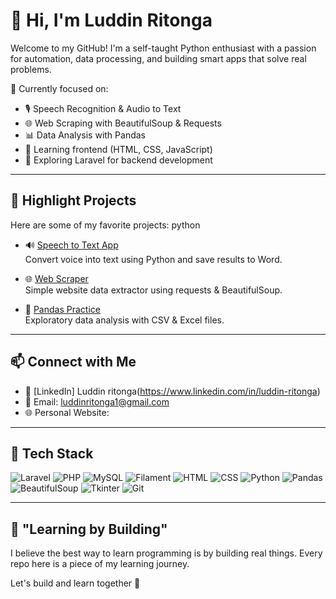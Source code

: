 # 👋 Hi, I'm Luddin Ritonga

Welcome to my GitHub! I'm a self-taught Python enthusiast with a passion for automation, data processing, and building smart apps that solve real problems.

🎯 Currently focused on:
- 🎙️ Speech Recognition & Audio to Text
- 🌐 Web Scraping with BeautifulSoup & Requests
- 📊 Data Analysis with Pandas
- 🎨 Learning frontend (HTML, CSS, JavaScript)
- 💼 Exploring Laravel for backend development

---

## 📌 Highlight Projects

Here are some of my favorite projects: python

- 🔊 [Speech to Text App](https://github.com/Luddinritonga/python-speech-to-text)  
  Convert voice into text using Python and save results to Word.

- 🌐 [Web Scraper](https://github.com/luddinritonga/web-scraping)  
  Simple website data extractor using requests & BeautifulSoup.

- 📁 [Pandas Practice](https://github.com/Luddinritonga/pandas)  
  Exploratory data analysis with CSV & Excel files.

---

## 📫 Connect with Me

- 💼 [LinkedIn] Luddin ritonga(https://www.linkedin.com/in/luddin-ritonga)  
- 📧 Email: luddinritonga1@gmail.com
- 🌐 Personal Website:

---

## 🧰 Tech Stack

![Laravel](https://img.shields.io/badge/-Laravel-red?logo=laravel&logoColor=white)
![PHP](https://img.shields.io/badge/-PHP-777BB4?logo=php&logoColor=white)
![MySQL](https://img.shields.io/badge/-MySQL-blue?logo=mysql&logoColor=white)
![Filament](https://img.shields.io/badge/-Filament-4E5EE4?logo=laravel&logoColor=white)
![HTML](https://img.shields.io/badge/-HTML5-E34F26?logo=html5&logoColor=white)
![CSS](https://img.shields.io/badge/-CSS3-1572B6?logo=css3&logoColor=white)
![Python](https://img.shields.io/badge/Python-3.10-blue?logo=python&logoColor=white)
![Pandas](https://img.shields.io/badge/-Pandas-150458?logo=pandas&logoColor=white)
![BeautifulSoup](https://img.shields.io/badge/-BeautifulSoup-005571?logo=python)
![Tkinter](https://img.shields.io/badge/-Tkinter-blueviolet)
![Git](https://img.shields.io/badge/-Git-F05032?logo=git&logoColor=white)

---

## 🧠 "Learning by Building"

I believe the best way to learn programming is by building real things. Every repo here is a piece of my learning journey.

Let's build and learn together 🚀
